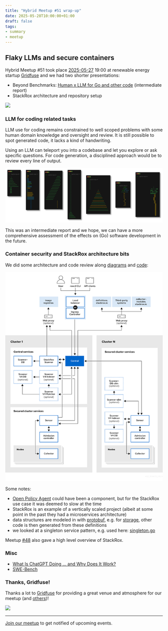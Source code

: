 ```yaml
---
title: "Hybrid Meetup #51 wrap-up"
date: 2025-05-28T10:00:00+01:00
draft: false
tags:
- summary
- meetup
---
```


## Flaky LLMs and secure containers

Hybrid Meetup #51 took place
[2025-05-27](https://www.meetup.com/leipzig-golang/events/306803728) 19:00 at
renewable energy startup [Gridfuse](https://gridfuse.com) and we had two
shorter presentations:

* Beyond Benchmarks: [Human x LLM for Go and other code](https://github.com/miku/nightjet/blob/main/notes/2025-05-27-lgo-51-short-talk.md) (intermediate report)
* StackRox architecture and repository setup

![](/images/meetup-51-pics/PXL_20250527_161842799-s.png)

### LLM for coding related tasks

LLM use for coding remains constrained to well scoped problems with some human domain knowledge and
oversight and review. It is still possible to spot generated code, it lacks a kind of handwriting.

Using an LLM can teleport you into a codebase and let you explore or ask
specific questions. For code generation, a disciplined approach would be to
review every line of output.

[![](/images/lgo-51-llm-palm-montage.png)](https://github.com/miku/nightjet/blob/main/notes/2025-05-27-lgo-51-short-talk.md)

This was an intermediate report and we hope, we can have a more comprehensive
assessment of the effects on (Go) software development in the future.

### Container security and StackRox architecture bits

We did some architecture and code review along [diagrams](https://github.com/stackrox/stackrox/blob/92e5d0badaf6a86f0691ad39b739fe233ed193bc/central/platform/reprocessor/singleton.go#L11-L25) and [code](https://github.com/stackrox/stackrox):

[![](/images/lgo-51-acs-architecture-scannerv4.png)](https://docs.redhat.com/en/documentation/red_hat_advanced_cluster_security_for_kubernetes/4.6/html/architecture/acs-architecture)

Some notes:

* [Open Policy Agent](https://www.openpolicyagent.org/) could have been a component, but for the StackRox use case it was deemed to slow at the time
* StackRox is an example of a vertically scaled project (albeit at some point in the past they had a microservices architecture)
* data structures are modeled in with [protobuf](https://protobuf.dev/), e.g. for [storage](https://github.com/stackrox/stackrox/tree/master/proto/storage), other code is then generated from these definitions
* we looked at a singleton service pattern, e.g. used here: [singleton.go](https://github.com/stackrox/stackrox/blob/92e5d0badaf6a86f0691ad39b739fe233ed193bc/central/platform/reprocessor/singleton.go#L11-L25)

Meetup [#48](/posts/meetup-48-wrapup/) also gave a high level overview of StackRox.


### Misc

* [What Is ChatGPT Doing ... and Why Does It Work?](https://openlibrary.org/books/OL47286904M/What_Is_ChatGPT_Doing_..._and_Why_Does_It_Work)
* [SWE-Bench](https://paperswithcode.com/search?q_meta=&q_type=&q=swe-bench)


### Thanks, Gridfuse!

Thanks a lot to [Gridfuse](https://gridfuse.com) for providing a great venue
and atmosphere for our meetup (and
[others](https://www.meetup.com/leipzig-devops/))!

![](/images/meetup-51-pics/PXL_20250527_161842799-s.png)


----

[Join our meetup](https://www.meetup.com/de-DE/leipzig-golang/) to get notified of upcoming events.

